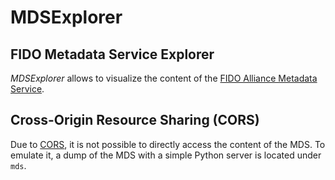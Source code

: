# MDSExplorer
## FIDO Metadata Service Explorer
_MDSExplorer_ allows to visualize the content of the [FIDO Alliance Metadata Service](https://fidoalliance.org/mds/).

## Cross-Origin Resource Sharing (CORS)
Due to [CORS](https://en.wikipedia.org/wiki/Cross-origin_resource_sharing), it is not possible to directly access the content of the MDS. To emulate it, a dump of the MDS with a simple Python server is located under `mds`.